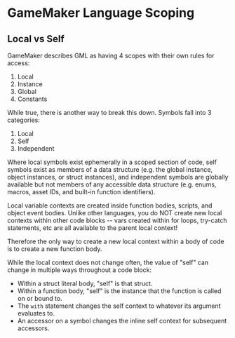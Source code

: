 # GameMaker Language Scoping

## Local vs Self

GameMaker describes GML as having 4 scopes with their own rules for access:

1. Local
2. Instance
3. Global
4. Constants

While true, there is another way to break this down. Symbols fall into 3 categories:

1. Local
2. Self
3. Independent

Where local symbols exist ephemerally in a scoped section of code, self symbols exist as members of a data structure (e.g. the global instance, object instances, or struct instances), and independent symbols are globally available but not members of any accessible data structure (e.g. enums, macros, asset IDs, and built-in function identifiers).

Local variable contexts are created inside function bodies, scripts, and object event bodies. Unlike other languages, you do NOT create new local contexts within other code blocks -- vars created within for loops, try-catch statements, etc are all available to the parent local context!

Therefore the only way to create a new local context within a body of code is to create a new function body.

While the local context does not change often, the value of "self" can change in multiple ways throughout a code block:

- Within a struct literal body, "self" is that struct.
- Within a function body, "self" is the instance that the function is called on or bound to.
- The `with` statement changes the self context to whatever its argument evaluates to.
- An accessor on a symbol changes the inline self context for subsequent accessors.